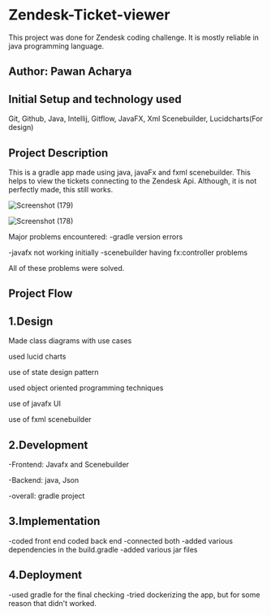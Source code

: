 # Zendesk-Ticket-viewer
This project was done for Zendesk coding challenge. It is mostly reliable in java programming language. 

## Author: Pawan Acharya

## Initial Setup and technology used
Git, Github, Java, Intellij, Gitflow, JavaFX, Xml Scenebuilder, Lucidcharts(For design)



## Project Description
This is a gradle app made using java, javaFx and fxml scenebuilder. This helps to view the tickets connecting to the Zendesk Api. Although, it is not perfectly made, this still works.

![Screenshot (179)](https://user-images.githubusercontent.com/77375149/143865516-2b61a767-a631-4c69-8dd3-951e6abcf1a2.png)

![Screenshot (178)](https://user-images.githubusercontent.com/77375149/143865622-6d928b8c-4723-45b9-815a-eda5c1471415.png)
 
Major problems encountered: 
-gradle version errors

-javafx not working initially
-scenebuilder having fx:controller problems 


All of these problems were solved.





## Project Flow


## 1.Design
Made class diagrams with use cases

used lucid charts

use of state design pattern

used object oriented programming techniques

use of javafx UI

use of fxml scenebuilder








## 2.Development
-Frontend: Javafx and Scenebuilder

-Backend: java, Json

-overall: gradle project



## 3.Implementation
-coded front end
coded back end
-connected both 
-added various dependencies in the build.gradle 
-added various jar files



## 4.Deployment 
-used gradle for the final checking 
-tried dockerizing the app, but for some reason that didn't worked.



